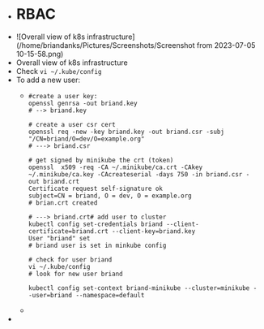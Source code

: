 - # RBAC
- ![Overall view of k8s infrastructure](/home/briandanks/Pictures/Screenshots/Screenshot from 2023-07-05 10-15-58.png)
- Overall view of k8s infrastructure
- Check `vi ~/.kube/config`
- To add a new user:
	- ```
	  #create a user key: 
	  openssl genrsa -out briand.key
	  # --> briand.key
	  
	  # create a user csr cert
	  openssl req -new -key briand.key -out briand.csr -subj "/CN=briand/O=dev/O=example.org"
	  # ---> briand.csr
	  
	  # get signed by minikube the crt (token)
	  openssl  x509 -req -CA ~/.minikube/ca.crt -CAkey ~/.minikube/ca.key -CAcreateserial -days 750 -in briand.csr -out briand.crt
	  Certificate request self-signature ok
	  subject=CN = briand, O = dev, O = example.org
	  # brian.crt created
	  
	  # ---> briand.crt# add user to cluster
	  kubectl config set-credentials briand --client-certificate=briand.crt --client-key=briand.key
	  User "briand" set
	  # briand user is set in minkube config
	  
	  # check for user briand
	  vi ~/.kube/config
	  # look for new user briand
	  
	  kubectl config set-context briand-minikube --cluster=minikube --user=briand --namespace=default
	  ```
	-
-